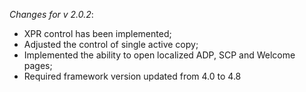 _Changes for v 2.0.2_:
- XPR control has been implemented;
- Adjusted the control of single active copy;
- Implemented the ability to open localized ADP, SCP and Welcome pages;
- Required framework version updated from 4.0 to 4.8
